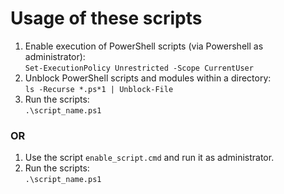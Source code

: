 # Usage of these scripts
1. Enable execution of PowerShell scripts (via Powershell as administrator): <br> `Set-ExecutionPolicy Unrestricted -Scope CurrentUser`
2. Unblock PowerShell scripts and modules within a directory: <br>
`ls -Recurse *.ps*1 | Unblock-File`
3. Run the scripts: <br>
`.\script_name.ps1`

### OR

1. Use the script `enable_script.cmd` and run it as administrator.
2. Run the scripts: <br>
`.\script_name.ps1`
